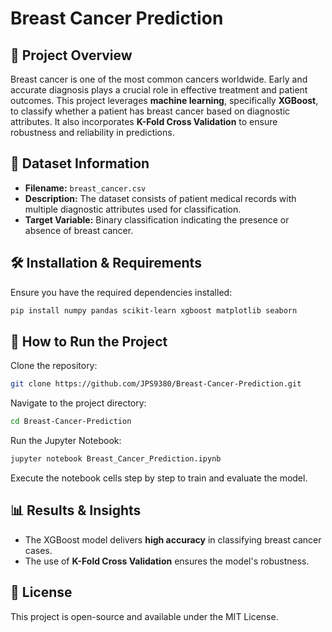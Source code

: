 # Breast Cancer Prediction

## 🚀 Project Overview
Breast cancer is one of the most common cancers worldwide. Early and accurate diagnosis plays a crucial role in effective treatment and patient outcomes. This project leverages **machine learning**, specifically **XGBoost**, to classify whether a patient has breast cancer based on diagnostic attributes. It also incorporates **K-Fold Cross Validation** to ensure robustness and reliability in predictions.

## 📂 Dataset Information
- **Filename:** `breast_cancer.csv`
- **Description:** The dataset consists of patient medical records with multiple diagnostic attributes used for classification.
- **Target Variable:** Binary classification indicating the presence or absence of breast cancer.

## 🛠 Installation & Requirements
Ensure you have the required dependencies installed:
```bash
pip install numpy pandas scikit-learn xgboost matplotlib seaborn
```

## 📌 How to Run the Project

Clone the repository:
```bash
git clone https://github.com/JPS9380/Breast-Cancer-Prediction.git
```

Navigate to the project directory:
```bash
cd Breast-Cancer-Prediction
```
Run the Jupyter Notebook:
```bash
jupyter notebook Breast_Cancer_Prediction.ipynb
```
Execute the notebook cells step by step to train and evaluate the model.

## 📊 Results & Insights
- The XGBoost model delivers **high accuracy** in classifying breast cancer cases.
- The use of **K-Fold Cross Validation** ensures the model's robustness.

## 📜 License
This project is open-source and available under the MIT License.

